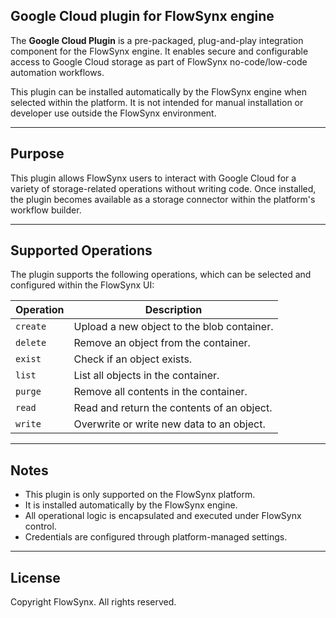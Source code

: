 ## Google Cloud plugin for FlowSynx engine

The **Google Cloud Plugin** is a pre-packaged, plug-and-play integration component for the FlowSynx engine. It enables secure and configurable access to Google Cloud storage as part of FlowSynx no-code/low-code automation workflows.

This plugin can be installed automatically by the FlowSynx engine when selected within the platform. It is not intended for manual installation or developer use outside the FlowSynx environment.

---

## Purpose

This plugin allows FlowSynx users to interact with Google Cloud for a variety of storage-related operations without writing code. Once installed, the plugin becomes available as a storage connector within the platform's workflow builder.

---

## Supported Operations

The plugin supports the following operations, which can be selected and configured within the FlowSynx UI:

| Operation| Description                               |
|----------|-------------------------------------------|
| `create` | Upload a new object to the blob container.|
| `delete` | Remove an object from the container.      |
| `exist`  | Check if an object exists.                |
| `list`   | List all objects in the container.        |
| `purge`  | Remove all contents in the container.     |
| `read`   | Read and return the contents of an object.|
| `write`  | Overwrite or write new data to an object. |

---

## Notes

- This plugin is only supported on the FlowSynx platform.
- It is installed automatically by the FlowSynx engine.
- All operational logic is encapsulated and executed under FlowSynx control.
- Credentials are configured through platform-managed settings.

---

## License

Copyright FlowSynx. All rights reserved.